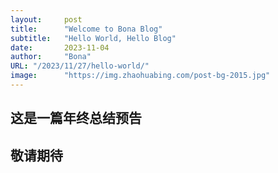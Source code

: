 ```yaml
---
layout:     post 
title:      "Welcome to Bona Blog"
subtitle:   "Hello World, Hello Blog"
date:       2023-11-04
author:     "Bona"
URL: "/2023/11/27/hello-world/"
image:      "https://img.zhaohuabing.com/post-bg-2015.jpg"
---
```



## 这是一篇年终总结预告


## 敬请期待
